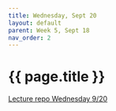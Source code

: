 ```yaml
---
title: Wednesday, Sept 20
layout: default
parent: Week 5, Sept 18
nav_order: 2
---
```


# {{ page.title }}

[Lecture repo Wednesday 9/20](https://github.com/bsu-cs-jb/lecture-09-20-wed)
